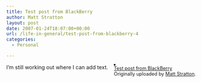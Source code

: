 ```yaml
---
title: Test post from BlackBerry
author: Matt Stratton
layout: post
date: 2007-01-24T18:07:00+00:00
url: /life-in-general/test-post-from-blackberry-4
categories:
  - Personal

---
```

<div style="float:right;margin-left:10px;margin-bottom:10px;">
  <a href="http://www.flickr.com/photos/mugsy/368464264/" title="photo sharing"><img src="http://farm1.static.flickr.com/159/368464264_cc472f7882_m.jpg" alt="" style="border:solid 2px #000000;" /></a> <br /> <span style="font-size:.9em;margin-top:0;"> <a href="http://www.flickr.com/photos/mugsy/368464264/">Test post from BlackBerry</a> <br /> Originally uploaded by <a href="http://www.flickr.com/people/mugsy/">Matt Stratton</a>. </span>
</div>

I&#8217;m still working out where I can add text.